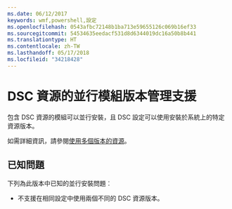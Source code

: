 ```yaml
---
ms.date: 06/12/2017
keywords: wmf,powershell,設定
ms.openlocfilehash: 0543afbc72148b1ba713e59655126c069b16ef33
ms.sourcegitcommit: 54534635eedacf531d8d6344019dc16a50b8b441
ms.translationtype: HT
ms.contentlocale: zh-TW
ms.lasthandoff: 05/17/2018
ms.locfileid: "34218428"
---
```

# <a name="side-by-side-module-versioning-support-for-dsc-resources"></a>DSC 資源的並行模組版本管理支援

包含 DSC 資源的模組可以並行安裝，且 DSC 設定可以使用安裝於系統上的特定資源版本。

如需詳細資訊，請參閱[使用多個版本的資源](https://msdn.microsoft.com/powershell/dsc/sxsresource)。

## <a name="known-issues"></a>已知問題

下列為此版本中已知的並行安裝問題︰

-   不支援在相同設定中使用兩個不同的 DSC 資源版本。

